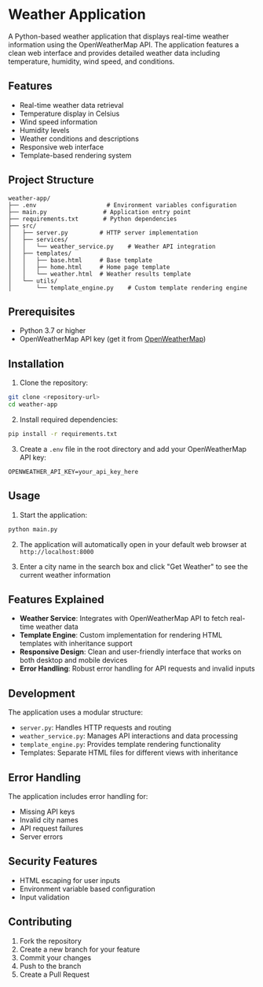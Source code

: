 # Weather Application

A Python-based weather application that displays real-time weather information using the OpenWeatherMap API. The application features a clean web interface and provides detailed weather data including temperature, humidity, wind speed, and conditions.

## Features

- Real-time weather data retrieval
- Temperature display in Celsius
- Wind speed information
- Humidity levels
- Weather conditions and descriptions
- Responsive web interface
- Template-based rendering system

## Project Structure

```
weather-app/
├── .env                    # Environment variables configuration
├── main.py                # Application entry point
├── requirements.txt       # Python dependencies
├── src/
│   ├── server.py         # HTTP server implementation
│   ├── services/
│   │   └── weather_service.py    # Weather API integration
│   ├── templates/
│   │   ├── base.html     # Base template
│   │   ├── home.html     # Home page template
│   │   └── weather.html  # Weather results template
│   └── utils/
│       └── template_engine.py    # Custom template rendering engine
```

## Prerequisites

- Python 3.7 or higher
- OpenWeatherMap API key (get it from [OpenWeatherMap](https://openweathermap.org/api))

## Installation

1. Clone the repository:
```bash
git clone <repository-url>
cd weather-app
```

2. Install required dependencies:
```bash
pip install -r requirements.txt
```

3. Create a `.env` file in the root directory and add your OpenWeatherMap API key:
```
OPENWEATHER_API_KEY=your_api_key_here
```

## Usage

1. Start the application:
```bash
python main.py
```

2. The application will automatically open in your default web browser at `http://localhost:8000`

3. Enter a city name in the search box and click "Get Weather" to see the current weather information

## Features Explained

- **Weather Service**: Integrates with OpenWeatherMap API to fetch real-time weather data
- **Template Engine**: Custom implementation for rendering HTML templates with inheritance support
- **Responsive Design**: Clean and user-friendly interface that works on both desktop and mobile devices
- **Error Handling**: Robust error handling for API requests and invalid inputs

## Development

The application uses a modular structure:

- `server.py`: Handles HTTP requests and routing
- `weather_service.py`: Manages API interactions and data processing
- `template_engine.py`: Provides template rendering functionality
- Templates: Separate HTML files for different views with inheritance

## Error Handling

The application includes error handling for:
- Missing API keys
- Invalid city names
- API request failures
- Server errors

## Security Features

- HTML escaping for user inputs
- Environment variable based configuration
- Input validation

## Contributing

1. Fork the repository
2. Create a new branch for your feature
3. Commit your changes
4. Push to the branch
5. Create a Pull Request

